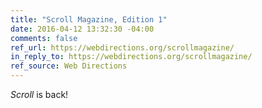 ```yaml
---
title: "Scroll Magazine, Edition 1"
date: 2016-04-12 13:32:30 -04:00
comments: false
ref_url: https://webdirections.org/scrollmagazine/
in_reply_to: https://webdirections.org/scrollmagazine/
ref_source: Web Directions
---
```


<cite>Scroll</cite> is back!